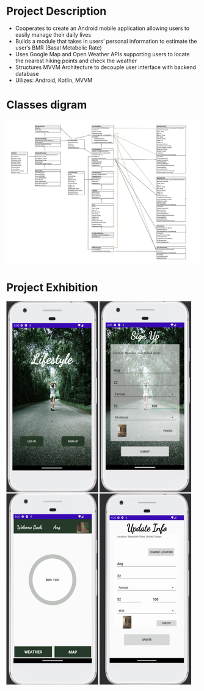 # Project Description

- Cooperates to create an Android mobile application allowing users to easily manage their daily lives
- Builds a module that takes in users’ personal information to estimate the user’s BMR (Basal Metabolic
Rate)
- Uses Google Map and Open Weather APIs supporting users to locate the nearest hiking points and
 check the weather
 - Structures MVVM Architecture to decouple user interface with backend database
 - Uilizes: Android, Kotlin, MVVM
 

 # Classes digram
 ![Text](https://github.com/imangzhang/ProjectsOnResume/blob/main/LifeStyle/src/images/Screen%20Shot%202022-10-09%20at%205.41.08%20PM.png)
 
 # Project Exhibition
<img src="https://github.com/imangzhang/ProjectsOnResume/blob/main/LifeStyle/src/images/Screen%20Shot%202022-10-09%20at%205.30.40%20PM.png"  width="240" height="500"> <img src="https://github.com/imangzhang/ProjectsOnResume/blob/main/LifeStyle/src/images/Screen%20Shot%202022-10-09%20at%205.31.25%20PM.png"  width="240" height="500"><img src="https://github.com/imangzhang/ProjectsOnResume/blob/main/LifeStyle/src/images/Screen%20Shot%202022-10-09%20at%205.31.40%20PM.png"  width="240" height="500"> <img src="https://github.com/imangzhang/ProjectsOnResume/blob/main/LifeStyle/src/images/Screen%20Shot%202022-10-09%20at%205.32.26%20PM.png"  width="240" height="500">
 
